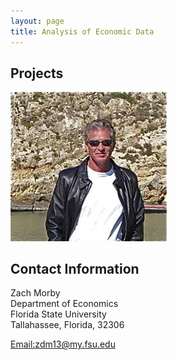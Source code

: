 ```yaml
---
layout: page
title: Analysis of Economic Data
---
```


##  Projects
<a> 
<img src="pmb2.png" alt="picture" width="250"/>
</a>

## Contact Information 

Zach Morby<br/>
Department of Economics<br/>
Florida State University <br/>
Tallahassee, Florida, 32306 <br/>

[Email:zdm13@my.fsu.edu](mailto:zdm13@my.fsu.edu)

